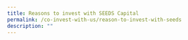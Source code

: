```yaml
---
title: Reasons to invest with SEEDS Capital
permalink: /co-invest-with-us/reason-to-invest-with-seeds
description: ""
---
```

